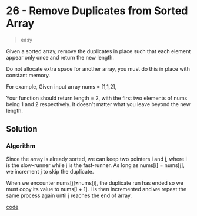 # 26 - Remove Duplicates from Sorted Array
>easy

Given a sorted array, remove the duplicates in place such that each element appear only once and return the new length.

Do not allocate extra space for another array, you must do this in place with constant memory.

For example,
Given input array nums = [1,1,2],

Your function should return length = 2, with the first two elements of nums being 1 and 2 respectively. It doesn't matter what you leave beyond the new length.

## Solution
### Algorithm
Since the array is already sorted, we can keep two pointers i and j, where i is the slow-runner while j is the fast-runner. As long as nums[i] = nums[j], we increment j to skip the duplicate.

When we encounter nums[j]≠nums[i], the duplicate run has ended so we must copy its value to nums[i + 1]. i is then incremented and we repeat the same process again until j reaches the end of array.

[code](./Remove.java)